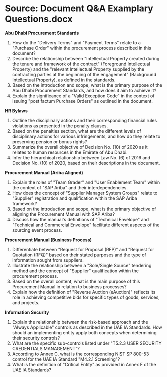# Source: Document Q&A Examplary Questions.docx

**Abu Dhabi Procurement Standards**

1. How do the "Delivery Terms" and "Payment Terms" relate to a "Purchase Order" within the procurement process described in this document?
2. Describe the relationship between "Intellectual Property created during the tenure and framework of the contract" (Foreground Intellectual Property) and the "relevant Intellectual Property supplied by the contracting parties at the beginning of the engagement" (Background Intellectual Property), as defined in the standards.
3. Based on the introduction and scope, what is the primary purpose of the Abu Dhabi Procurement Standards, and how does it aim to achieve it?
4. Explain the significance of a "Valid Exception Code" in the context of issuing "post factum Purchase Orders" as outlined in the document.

**HR Bylaws**

1. Outline the disciplinary actions and their corresponding financial rules violations as presented in the penalty clauses.
2. Based on the penalties section, what are the different levels of disciplinary actions for various infringements, and how do they relate to preserving pension or bonus rights?
3. Summarize the overall objective of Decision No. (10) of 2020 as it relates to human resources in the Emirate of Abu Dhabi.
4. Infer the hierarchical relationship between Law No. (6) of 2016 and Decision No. (10) of 2020, based on their descriptions in the document.

**Procurement Manual (Ariba Aligned)**

1. Explain the roles of "Team Grader" and "User Enablement Team" within the context of "SAP Ariba" and their interdependencies.
2. How does the concept of "Supplier Manager System Groups" relate to "Supplier" registration and qualification within the SAP Ariba framework?
3. Based on the introduction and scope, what is the primary objective of aligning the Procurement Manual with SAP Ariba?
4. Discuss how the manual's definitions of "Technical Envelope" and "Technical and Commercial Envelope" facilitate different aspects of the sourcing event process.

**Procurement Manual (Business Process)**

1. Differentiate between "Request for Proposal (RFP)" and "Request for Quotation (RFQ)" based on their stated purposes and the type of information sought from suppliers.
2. Illustrate the relationship between a "Sole/Single Source" tendering method and the concept of "Supplier" qualification within the procurement process.
3. Based on the overall content, what is the main purpose of this Procurement Manual in relation to business processes?
4. Explain how the definition of "Reverse Auction (eAuction)" reflects its role in achieving competitive bids for specific types of goods, services, and projects.

**Information Security**

1. Explain the relationship between the risk-based approach and the "Always Applicable" controls as described in the UAE IA Standards. How should an implementing entity apply both concepts when determining their security controls?
2. What are the specific sub-controls listed under "T5.2.3 USER SECURITY CREDENTIALS MANAGEMENT"?
3. According to Annex C, what is the corresponding NIST SP 800-53 control for the UAE IA Standard "M4.2.1 Screening"?
4. What is the definition of "Critical Entity" as provided in Annex F of the UAE IA Standards?